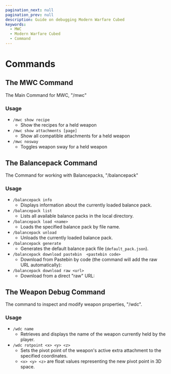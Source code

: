 ```yaml
---
pagination_next: null
pagination_prev: null
description: Guide on debugging Modern Warfare Cubed
keywords: 
  - MWC
  - Modern Warfare Cubed
  - Command
---
```


# Commands

## The MWC Command
The Main Command for MWC, "/mwc"

### Usage
* `/mwc show recipe`
  * Show the recipes for a held weapon
* `/mwc show attachments [page]`
  * Show all compatible attachments for a held weapon 
* `/mwc nosway`
  * Toggles weapon sway for a held weapon

## The Balancepack Command
The Command for working with Balancepacks, "/balancepack"

### Usage
* `/balancepack info`
  * Displays information about the currently loaded balance pack.
* `/balancepack list`
  * Lists all available balance packs in the local directory.
* `/balancepack load <name>`
  * Loads the specified balance pack by file name.
* `/balancepack unload`
  * Unloads the currently loaded balance pack.
* `/balancepack generate`
  * Generates the default balance pack file (`default_pack.json`).
* `/balancepack download pastebin  <pastebin code>`
  * Download from Pastebin by code (the command will add the raw URL automatically):
* `/balancepack download raw <url>`
  * Download from a direct "raw" URL:


## The Weapon Debug Command
The command to inspect and modify weapon properties, "/wdc".

### Usage

* `/wdc name`
  * Retrieves and displays the name of the weapon currently held by the player.
* `/wdc rotpoint <x> <y> <z>`
  * Sets the pivot point of the weapon's active extra attachment to the specified coordinates.
  * `<x> <y> <z>` are float values representing the new pivot point in 3D space.

